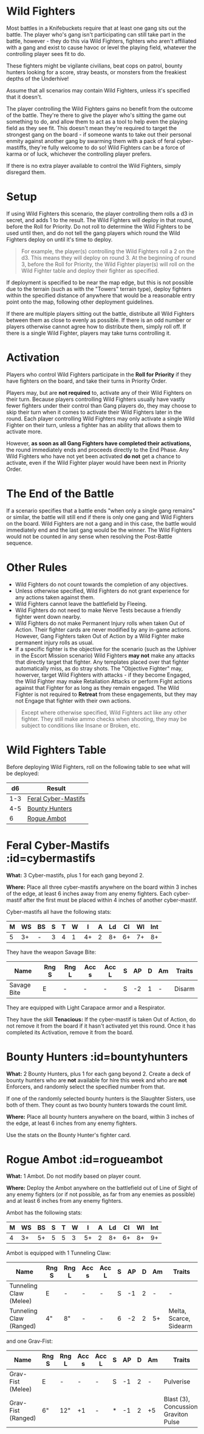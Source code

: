 # Wild Fighters

Most battles in a Knifebuckets require that at least one gang sits out the battle. The player who's gang isn't participating can still take part in the battle, however - they do this via Wild Fighters, fighters who aren't affiliated with a gang and exist to cause havoc or level the playing field, whatever the controlling player sees fit to do.

These fighters might be vigilante civilians, beat cops on patrol, bounty hunters looking for a score, stray beasts, or monsters from the freakiest depths of the Underhive!

Assume that all scenarios may contain Wild Fighters, unless it's specified that it doesn't.

The player controlling the Wild Fighters gains no benefit from the outcome of the battle. They're there to give the player who's sitting the game out something to do, and allow them to act as a tool to help even the playing field as they see fit. This doesn't mean they're required to target the strongest gang on the board - if someone wants to take out their personal enmity against another gang by swarming them with a pack of feral cyber-mastiffs, they're fully welcome to do so! Wild Fighters can be a force of karma or of luck, whichever the controlling player prefers.

If there is no extra player available to control the Wild Fighters, simply disregard them.

# Setup

If using Wild Fighters this scenario, the player controlling them rolls a d3 in secret, and adds 1 to the result. The Wild Fighters will deploy in that round, before the Roll for Priority. Do not roll to determine the Wild Fighters to be used until then, and do not tell the gang players which round the Wild Fighters deploy on until it's time to deploy.

> For example, the player(s) controlling the Wild Fighters roll a 2 on the d3. This means they will deploy on round 3. At the beginning of round 3, before the Roll for Priority, the Wild Fighter player(s) will roll on the Wild Fighter table and deploy their fighter as specified.

If deployment is specified to be near the map edge, but this is not possible due to the terrain (such as with the "Towers" terrain type), deploy fighters within the specified distance of anywhere that would be a reasonable entry point onto the map, following other deployment guidelines.

If there are multiple players sitting out the battle, distribute all Wild Fighters between them as close to evenly as possible. If there is an odd number or players otherwise cannot agree how to distribute them, simply roll off. If there is a single Wild Fighter, players may take turns controlling it.

# Activation

Players who control Wild Fighters participate in the **Roll for Priority** if they have fighters on the board, and take their turns in Priority Order.

Players may, but are **not required** to, activate any of their Wild Fighters on their turn. Because players controlling Wild Fighters usually have vastly fewer fighters under their control than Gang players do, they may choose to skip their turn when it comes to activate their Wild Fighters later in the round. Each player controlling Wild Fighters may only activate a single Wild Fighter on their turn, unless a fighter has an ability that allows them to activate more.

However, **as soon as all Gang Fighters have completed their activations,** the round immediately ends and proceeds directly to the End Phase. Any Wild Fighters who have not yet been activated **do not** get a chance to activate, even if the Wild Fighter player would have been next in Priority Order.

# The End of the Battle

If a scenario specifies that a battle ends "when only a single gang remains" or similar, the battle will still end if there is only one gang and Wild Fighters on the board. Wild Fighters are not a gang and in this case, the battle would immediately end and the last gang would be the winner. The Wild Fighters would not be counted in any sense when resolving the Post-Battle sequence.

# Other Rules

- Wild Fighters do not count towards the completion of any objectives.
- Unless otherwise specified, Wild Fighters do not grant experience for any actions taken against them.
- Wild Fighters cannot leave the battlefield by Fleeing.
- Wild Fighters do not need to make Nerve Tests because a friendly fighter went down nearby.
- Wild Fighters do not make Permanent Injury rolls when taken Out of Action. Their fighter cards are never modified by any in-game actions. However, Gang Fighters taken Out of Action by a Wild Fighter make permanent injury rolls as usual.
- If a specific fighter is the objective for the scenario (such as the Uphiver in the Escort Mission scenario) Wild Fighters **may not** make any attacks that directly target that fighter. Any templates placed over that fighter automatically miss, as do stray shots. The "Objective Fighter" may, howerver, target Wild Fighters with attacks - if they become Engaged, the Wild Fighter may make Retaliation Attacks or perform Fight actions against that Fighter for as long as they remain engaged. The Wild Fighter is not required to **Retreat** from these engagements, but they may not Engage that fighter with their own actions.

> Except where otherwise specified, Wild Fighters act like any other fighter. They still make ammo checks when shooting, they may be subject to conditions like Insane or Broken, etc.

# Wild Fighters Table

Before deploying Wild Fighters, roll on the following table to see what will be deployed:

| d6 | Result |
|----|--------|
| 1-3 | [Feral Cyber-Mastifs](#cybermastifs) |
| 4-5 | [Bounty Hunters](#bountyhunters) |
| 6 | [Rogue Ambot](#ambot) |

# Feral Cyber-Mastifs :id=cybermastifs

**What:** 3 Cyber-mastifs, plus 1 for each gang beyond 2.

**Where:** Place all three cyber-mastifs anywhere on the board within 3 inches of the edge, at least 6 inches away from any enemy fighters. Each cyber-mastif after the first must be placed within 4 inches of another cyber-mastif.

Cyber-mastifs all have the following stats:

| M | WS | BS | S | T | W  | I  | A | Ld | Cl | Wl | Int |
|---|----|----|---|---|----|----|---|----|----|----|----|
| 5 | 3+ | -  | 3 | 4 | 1  | 4+ | 2 | 8+ | 6+ | 7+ | 8+ |

They have the weapon Savage Bite:

| Name | Rng S | Rng L | Acc s | Acc L | S | AP | D | Am | Traits |
|------|-------|-------|-------|------|----|----|---|----|--------|
| Savage Bite |   E   |   -   |   -   |  -   | S  | -2 | 1 | -  | Disarm |

They are equipped with Light Carapace armor and a Respirator. 

They have the skill **Tenacious:** If the cyber-mastif is taken Out of Action, do not remove it from the board if it hasn't activated yet this round. Once it has completed its Activation, remove it from the board.


# Bounty Hunters :id=bountyhunters

**What:** 2 Bounty Hunters, plus 1 for each gang beyond 2. Create a deck of bounty hunters who are **not** available for hire this week and who are **not** Enforcers, and randomly select the specified number from that.

If one of the randomly selected bounty hunters is the Slaughter Sisters, use both of them. They count as two bounty hunters towards the count limit.

**Where:**  Place all bounty hunters anywhere on the board, within 3 inches of the edge, at least 6 inches from any enemy fighters.

Use the stats on the Bounty Hunter's fighter card.


# Rogue Ambot :id=rogueambot

**What:** 1 Ambot. Do not modify based on player count.

**Where:** Deploy the Ambot anywhere on the battlefield out of Line of Sight of any enemy fighters (or if not possible, as far from any enemies as possible) and at least 6 inches from any enemy fighters.

Ambot has the following stats:

| M | WS | BS | S | T | W  | I  | A | Ld | Cl | Wl | Int |
|---|----|----|---|---|----|----|---|----|----|----|----|
| 4 | 3+ | 5+ | 5 | 5 | 3  | 5+ | 2 | 8+ | 6+ | 8+ | 9+ |

Ambot is equipped with 1 Tunneling Claw:

| Name                  | Rng S | Rng L | Acc s | Acc L | S | AP | D | Am | Traits |
|-----------------------|-------|-------|-------|------|----|----|---|----|--------|
| Tunneling Claw (Melee) |   E   |   -   |   -   |  -   | S  | -1 | 2 | -  | - |
| Tunneling Claw (Ranged) |   4" |   8"  |  -    |  -   | 6  | -2 | 2 | 5+ | Melta, Scarce, Sidearm |

and one Grav-Fist:

| Name                  | Rng S | Rng L | Acc s | Acc L | S | AP | D | Am | Traits |
|-----------------------|-------|-------|-------|------|----|----|---|----|--------|
| Grav-Fist (Melee)     |   E   |   -   |   -   |  -   | S  | -1 | 2 | -  | Pulverise |
| Grav-Fist (Ranged)    |   6" |   12"  |   +1   |  -  | *  | -1 | 2 | +5  | Blast (3), Concussion, Graviton Pulse |